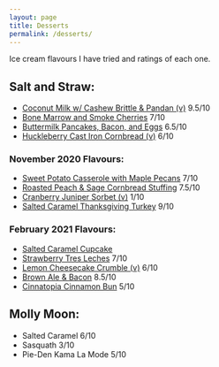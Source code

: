 ```yaml
---
layout: page
title: Desserts
permalink: /desserts/
---
```


Ice cream flavours I have tried and ratings of each one.

## Salt and Straw:
- [Coconut Milk w/ Cashew Brittle & Pandan (v)](https://saltandstraw.com/products/coconut-milk-w-cashew-brittle-pandan-v) 9.5/10 
- [Bone Marrow and Smoke Cherries](https://saltandstraw.com/products/bone-marrow-smoked-cherries) 7/10
- [Buttermilk Pancakes, Bacon, and Eggs](https://saltandstraw.com/products/buttermilk-pancakes-bacon-eggs) 6.5/10
- [Huckleberry Cast Iron Cornbread (v)](https://saltandstraw.com/products/cast-iron-cornbread-w-huckleberry-jam) 6/10

### November 2020 Flavours:
- [Sweet Potato Casserole with Maple Pecans](https://saltandstraw.com/products/sweet-potato-casserole-w-maple-pecans) 7/10
- [Roasted Peach & Sage Cornbread Stuffing](https://saltandstraw.com/products/roasted-peach-sage-cornbread-stuffing) 7.5/10
- [Cranberry Juniper Sorbet (v)](https://saltandstraw.com/products/cranberry-juniper-sorbet-v) 1/10
- [Salted Caramel Thanksgiving Turkey](https://saltandstraw.com/products/salted-caramel-thanksgiving-turkey) 9/10

### February 2021 Flavours:
- [Salted Caramel Cupcake](https://saltandstraw.com/products/salted-caramel-cupcake)
- [Strawberry Tres Leches](https://saltandstraw.com/products/strawberry-tres-leches) 7/10
- [Lemon Cheesecake Crumble (v)](https://saltandstraw.com/products/lemon-cheesecake-crumble-v) 6/10
- [Brown Ale & Bacon](https://saltandstraw.com/products/brown-ale-bacon) 8.5/10
- [Cinnatopia Cinnamon Bun](https://saltandstraw.com/products/cinnatopia-cinnamon-bun) 5/10


## Molly Moon:
- Salted Caramel 6/10
- Sasquath 3/10
- Pie-Den Kama La Mode 5/10
